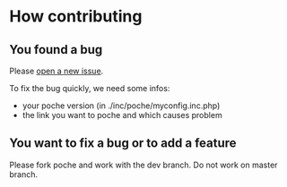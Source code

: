 # How contributing

## You found a bug
Please [open a new issue](https://github.com/inthepoche/poche/issues/new).

To fix the bug quickly, we need some infos:
* your poche version (in ./inc/poche/myconfig.inc.php)
* the link you want to poche and which causes problem

## You want to fix a bug or to add a feature
Please fork poche and work with the dev branch. Do not work on master branch.